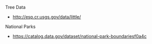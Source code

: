 Tree Data

 - http://esp.cr.usgs.gov/data/little/

National Parks

 - https://catalog.data.gov/dataset/national-park-boundariesf0a4c
